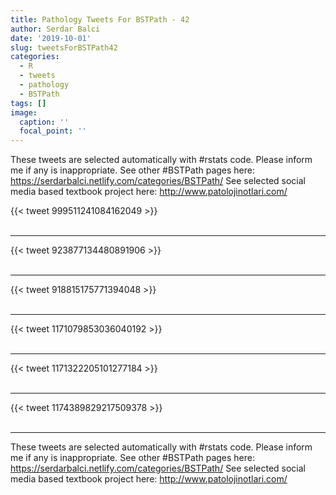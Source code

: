 ```yaml
---
title: Pathology Tweets For BSTPath - 42
author: Serdar Balci
date: '2019-10-01'
slug: tweetsForBSTPath42
categories:
  - R
  - tweets
  - pathology
  - BSTPath
tags: []
image:
  caption: ''
  focal_point: ''
---
```



These tweets are selected automatically with #rstats code. Please inform me if any is inappropriate.
See other #BSTPath pages here: https://serdarbalci.netlify.com/categories/BSTPath/ 
See selected social media based textbook project here: http://www.patolojinotlari.com/

{{< tweet 999511241084162049 >}}
<br>
<br>
<hr>
{{< tweet 923877134480891906 >}}
<br>
<br>
<hr>
{{< tweet 918815175771394048 >}}
<br>
<br>
<hr>
{{< tweet 1171079853036040192 >}}
<br>
<br>
<hr>
{{< tweet 1171322205101277184 >}}
<br>
<br>
<hr>
{{< tweet 1174389829217509378 >}}
<br>
<br>
<hr>


These tweets are selected automatically with #rstats code. Please inform me if any is inappropriate.
See other #BSTPath pages here: https://serdarbalci.netlify.com/categories/BSTPath/ 
See selected social media based textbook project here: http://www.patolojinotlari.com/
